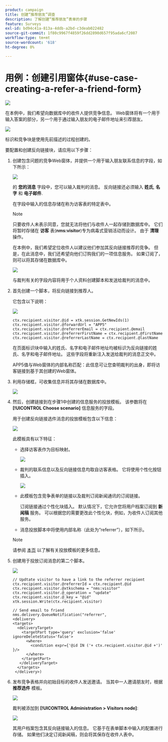 ```yaml
---
product: campaign
title: 创建“推荐朋友”调查
description: 了解创建“推荐朋友”表单的步骤
feature: Surveys
exl-id: bd94c41a-813a-4ddb-a2bd-c3deab022482
source-git-commit: 1f80c9967f4859f26dd2890d657f95ada6cf2087
workflow-type: tm+mt
source-wordcount: '618'
ht-degree: 0%

---
```


# 用例：创建引用窗体{#use-case-creating-a-refer-a-friend-form}

![](../../assets/common.svg)

在本例中，我们希望向数据库中的收件人提供竞争信息。 Web窗体将有一个用于输入答案的部分，另一个用于通过输入朋友的电子邮件地址来引荐朋友。

![](assets/s_ncs_admin_survey_viral_sample_0.png)

标识和竞争块是使用先前描述的过程创建的。

要配置和创建反向链接块，请应用以下步骤：

1. 创建包含问题的竞争Web窗体，并提供一个用于输入朋友联系信息的字段，如下所示：

   ![](assets/s_ncs_admin_survey_viral_sample_2.png)

   的 **您的消息** 字段中，您可以输入裁判的消息。 反向链接还必须输入 **姓氏**, **名字** 和 **电子邮件**.

   在字段中输入的信息存储在称为访客表的特定表中。

   >[!NOTE]
   >
   >只要收件人未表示同意，您就无法将他们与收件人一起存储到数据库中。 它们将暂时存储在 **访客** 表(**nms:visitor**)专为病毒式营销活动而设计。 由于 **清理** 操作。
   >
   >在本例中，我们希望定位收件人以建议他们参加其反向链接推荐的竞争。 但是，在此消息中，我们还希望向他们订购我们的一项信息服务。 如果订阅了，则可以将其存储在数据库中。

   ![](assets/s_ncs_admin_survey_viral_sample_5.png)

   与裁判有关的字段内容将用于个人资料创建脚本和发送给裁判的消息中。

1. 首先创建一个脚本，将反向链接到推荐人。

   它包含以下说明：

   ![](assets/s_ncs_admin_survey_viral_sample_4.png)

   ```
   ctx.recipient.visitor.@id = xtk.session.GetNewIds(1)
   ctx.recipient.visitor.@forwardUrl = "APP5"
   ctx.recipient.visitor.@referrerEmail = ctx.recipient.@email
   ctx.recipient.visitor.@referrerFirstName = ctx.recipient.@firstName
   ctx.recipient.visitor.@referrerLastName = ctx.recipient.@lastName
   ```

   在页面标识块中输入的姓氏、名字和电子邮件地址均被标识为反向链接的姓氏、名字和电子邮件地址。 这些字段将重新注入发送给裁判的消息正文中。

   APP5值与Web窗体的内部名称匹配：此信息可让您查明裁判的出身，即将访客链接到基于其创建的Web窗体。

1. 利用存储框，可收集信息并将其存储在数据库中。

   ![](assets/s_ncs_admin_survey_viral_sample_4b.png)

1. 然后，创建链接到在步骤1中创建的信息服务的投放模板。 该参数将在 **[!UICONTROL Choose scenario]** 信息服务的字段。

   用于创建反向链接选件消息的投放模板包含以下信息：

   ![](assets/s_ncs_admin_survey_viral_sample_7.png)

   此模板具有以下特征：

   * 选择访客表作为目标映射。

      ![](assets/s_ncs_admin_survey_viral_sample_7b.png)

   * 裁判的联系信息以及反向链接信息均取自访客表格。 它将使用个性化按钮插入。

      ![](assets/s_ncs_admin_survey_viral_sample_7a.png)

   * 此模板包含竞争表单的链接以及裁判订阅新闻通讯的订阅链接。

      订阅链接通过个性化块插入。 默认情况下，它允许您将用户档案订阅到 **新闻稿** 服务。 可以根据您的需要更改此个性化块，例如，为收件人订阅其他服务。

   * 消息投放脚本中将使用内部名称（此处为“referrer”），如下所示。
   >[!NOTE]
   >
   >请参阅 [本页](../../delivery/using/about-templates.md) 以了解有关投放模板的更多信息。

1. 创建用于投放订阅消息的第二个脚本。

   ![](assets/s_ncs_admin_survey_viral_sample_7c.png)

   ```
   // Updtate visitor to have a link to the referrer recipient
   ctx.recipient.visitor.@referrerId = ctx.recipient.@id
   ctx.recipient.visitor.@xtkschema = "nms:visitor"
   ctx.recipient.visitor.@_operation = "update" 
   ctx.recipient.visitor.@_key = "@id" 
   xtk.session.Write(ctx.recipient.visitor)
   
   // Send email to friend
   nms.delivery.QueueNotification("referrer",
   <delivery>
   <targets>
     <deliveryTarget>
       <targetPart type='query' exclusion='false' ignoreDeleteStatus='false'>
         <where>
           <condition expr={'@id IN ('+ ctx.recipient.visitor.@id +')' }/>
         </where>
       </targetPart>
      </deliveryTarget>
     </targets>
    </delivery>)
   ```

1. 发布竞争表格并向初始目标的收件人发送邀请。 当其中一人邀请朋友时，根据 **推荐选件** 模板。

   ![](assets/s_ncs_admin_survey_viral_sample_8.png)

   裁判被添加到 **[!UICONTROL Administration > Visitors node]**:

   ![](assets/s_ncs_admin_survey_viral_sample_9.png)

   其用户档案包含其反向链接输入的信息。 它基于在表单脚本中输入的配置进行存储。 如果他们决定订阅新闻稿，则会将其保存在收件人表中。

